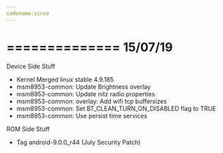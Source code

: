 ```yaml
---
codename:vince 
---
```


==============
   15/07/19
==============
Device Side Stuff
* Kernel Merged linux stable 4.9.185
* msm8953-common: Update Brightness overlay
* msm8953-common: Update nitz radio properties
* msm8953-common: overlay: Add wifi tcp buffersizes
* msm8953-common: Set BT_CLEAN_TURN_ON_DISABLED flag to TRUE
* msm8953-common: Use persist time services

ROM Side Stuff
* Tag android-9.0.0_r44 (July Security Patch)
